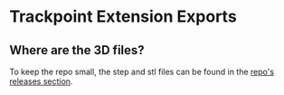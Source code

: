 # Trackpoint Extension Exports

## Where are the 3D files?

To keep the repo small, the step and stl files can be found in the [repo's releases section](../../../releases/).
